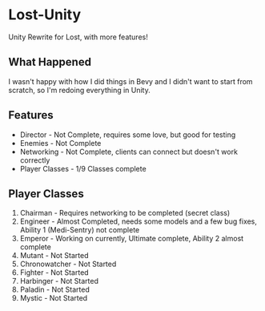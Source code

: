 # Lost-Unity
Unity Rewrite for Lost, with more features!

## What Happened
I wasn't happy with how I did things in Bevy and I didn't want to start from scratch, so I'm redoing everything in Unity.

## Features 
* Director - Not Complete, requires some love, but good for testing
* Enemies - Not Complete
* Networking - Not Complete, clients can connect but doesn't work correctly
* Player Classes - 1/9 Classes complete

## Player Classes
1. Chairman - Requires networking to be completed (secret class)
2. Engineer - Almost Completed, needs some models and a few bug fixes, Ability 1 (Medi-Sentry) not complete
3. Emperor - Working on currently, Ultimate complete, Ability 2 almost complete
4. Mutant - Not Started
5. Chronowatcher - Not Started
6. Fighter - Not Started
7. Harbinger - Not Started
8. Paladin - Not Started
9. Mystic - Not Started
